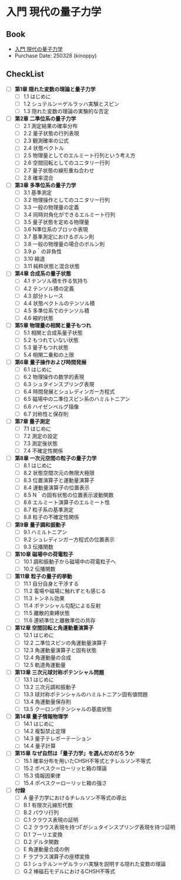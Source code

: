 # 入門 現代の量子力学

## Book
- [入門 現代の量子力学](https://www.kspub.co.jp/book/detail/5239230.html)
- Purchase Date: 250328 (kinoppy)

## CheckList
- [ ] **第1章 隠れた変数の理論と量子力学**
  - [ ] 1.1 はじめに
  - [ ] 1.2 シュテルン＝ゲルラッハ実験とスピン
  - [ ] 1.3 隠れた変数の理論の実験的な否定
- [ ] **第2章 二準位系の量子力学**
  - [ ] 2.1 測定結果の確率分布
  - [ ] 2.2 量子状態の行列表現
  - [ ] 2.3 観測確率の公式
  - [ ] 2.4 状態ベクトル
  - [ ] 2.5 物理量としてのエルミート行列という考え方
  - [ ] 2.6 空間回転としてのユニタリー行列
  - [ ] 2.7 量子状態の線形重ね合わせ
  - [ ] 2.8 確率混合
- [ ] **第3章 多準位系の量子力学**
  - [ ] 3.1 基準測定
  - [ ] 3.2 物理操作としてのユニタリー行列
  - [ ] 3.3 一般の物理量の定義
  - [ ] 3.4 同時対角化ができるエルミート行列
  - [ ] 3.5 量子状態を定める物理量
  - [ ] 3.6 N準位系のブロッホ表現
  - [ ] 3.7 基準測定におけるボルン則
  - [ ] 3.8 一般の物理量の場合のボルン則
  - [ ] 3.9 ρ＾の非負性
  - [ ] 3.10 縮退
  - [ ] 3.11 純粋状態と混合状態
- [ ] **第4章 合成系の量子状態**
  - [ ] 4.1 テンソル積を作る気持ち
  - [ ] 4.2 テンソル積の定義
  - [ ] 4.3 部分トレース
  - [ ] 4.4 状態ベクトルのテンソル積
  - [ ] 4.5 多準位系でのテンソル積
  - [ ] 4.6 縮約状態
- [ ] **第5章 物理量の相関と量子もつれ**
  - [ ] 5.1 相関と合成系量子状態
  - [ ] 5.2 もつれていない状態
  - [ ] 5.3 量子もつれ状態
  - [ ] 5.4 相関二乗和の上限
- [ ] **第6章 量子操作および時間発展**
  - [ ] 6.1 はじめに
  - [ ] 6.2 物理操作の数学的表現
  - [ ] 6.3 シュタインスプリング表現
  - [ ] 6.4 時間発展とシュレディンガー方程式
  - [ ] 6.5 磁場中の二準位スピン系のハミルトニアン
  - [ ] 6.6 ハイゼンベルグ描像
  - [ ] 6.7 対称性と保存則
- [ ] **第7章 量子測定**
  - [ ] 7.1 はじめに
  - [ ] 7.2 測定の設定
  - [ ] 7.3 測定後状態
  - [ ] 7.4 不確定性関係
- [ ] **第8章 一次元空間の粒子の量子力学**
  - [ ] 8.1 はじめに
  - [ ] 8.2 状態空間次元の無限大極限
  - [ ] 8.3 位置演算子と運動量演算子
  - [ ] 8.4 運動量演算子の位置表示
  - [ ] 8.5 N＾の固有状態の位置表示波動関数
  - [ ] 8.6 エルミート演算子のエルミート性
  - [ ] 8.7 粒子系の基準測定
  - [ ] 8.8 粒子の不確定性関係
- [ ] **第9章 量子調和振動子**
  - [ ] 9.1 ハミルトニアン
  - [ ] 9.2 シュレディンガー方程式の位置表示
  - [ ] 9.3 伝播関数
- [ ] **第10章 磁場中の荷電粒子**
  - [ ] 10.1 調和振動子から磁場中の荷電粒子へ
  - [ ] 10.2 伝播関数
- [ ] **第11章 粒子の量子的挙動**
  - [ ] 11.1 自分自身と干渉する
  - [ ] 11.2 電場や磁場に触れずとも感じる
  - [ ] 11.3 トンネル効果
  - [ ] 11.4 ポテンシャル勾配による反射
  - [ ] 11.5 離散的束縛状態
  - [ ] 11.6 連続準位と離散準位の共存
- [ ] **第12章 空間回転と角運動量演算子**
  - [ ] 12.1 はじめに
  - [ ] 12.2 二準位スピンの角運動量演算子
  - [ ] 12.3 角運動量演算子と固有状態
  - [ ] 12.4 角運動量の合成
  - [ ] 12.5 軌道角運動量
- [ ] **第13章 三次元球対称ポテンシャル問題**
  - [ ] 13.1 はじめに
  - [ ] 13.2 三次元調和振動子
  - [ ] 13.3 球対称ポテンシャルのハミルトニアン固有値問題
  - [ ] 13.4 角運動量保存則
  - [ ] 13.5 クーロンポテンシャルの基底状態
- [ ] **第14章 量子情報物理学**
  - [ ] 14.1 はじめに
  - [ ] 14.2 複製禁止定理
  - [ ] 14.3 量子テレポーテーション
  - [ ] 14.4 量子計算
- [ ] **第15章 なぜ自然は「量子力学」を選んだのだろうか**
  - [ ] 15.1 確率分布を用いたCHSH不等式とチレルソン不等式
  - [ ] 15.2 ポぺスク＝ローリッヒ箱の理論
  - [ ] 15.3 情報因果律
  - [ ] 15.4 ポペスク＝ローリッヒ箱の強さ
- [ ] **付録**
  - [ ] A 量子力学におけるチレルソン不等式の導出
  - [ ] B.1 有限次元線形代数
  - [ ] B.2 パウリ行列
  - [ ] C.1 クラウス表現の証明
  - [ ] C.2 クラウス表現を持つΓがシュタインスプリング表現を持つ証明
  - [ ] D.1 フーリエ変換
  - [ ] D.2 デルタ関数
  - [ ] E 角運動量合成の例
  - [ ] F ラプラス演算子の座標変換
  - [ ] G.1 シュテルン＝ゲルラッハ実験を説明する隠れた変数の理論
  - [ ] G.2 棒磁石モデルにおけるCHSH不等式